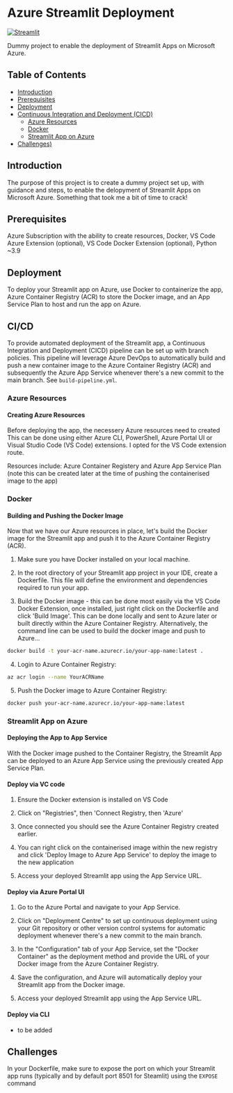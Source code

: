 
# Azure Streamlit Deployment

[![Streamlit](https://img.shields.io/badge/built%20with-Streamlit-09a5d6.svg)](https://www.streamlit.io/)

 Dummy project to enable the deployment of Streamlit Apps on Microsoft Azure.

## Table of Contents

- [Introduction](#introduction)
- [Prerequisites](#prerequisites)
- [Deployment](#deployment)
- [Continuous Integration and Deployment (CICD)](#continuous-integration-and-deployment-cicd)
  - [Azure Resources](#azure-resources)
  - [Docker](#docker)
  - [Streamlit App on Azure](#streamlit-app-on-azure)
- [Challenges)](#Challenges)

## Introduction

The purpose of this project is to create a dummy project set up, with guidance and steps, to enable the delopyment of Streamlit Apps on Microsoft Azure. Something that took me a bit of time to crack!

## Prerequisites

Azure Subscription with the ability to create resources, Docker, VS Code Azure Extension (optional), VS Code Docker Extension (optional), Python ~3.9

## Deployment

To deploy your Streamlit app on Azure, use Docker to containerize the app, Azure Container Registry (ACR) to store the Docker image, and an App Service Plan to host and run the app on Azure.

## CI/CD
To provide automated deployment of the Streamlit app, a Continuous Integration and Deployment (CICD) pipeline can be set up with branch policies. This pipeline will leverage Azure DevOps to automatically build and push a new container image to the Azure Container Registry (ACR) and subsequently the Azure App Service whenever there's a new commit to the main branch. See `build-pipeline.yml`.

### Azure Resources

#### Creating Azure Resources

Before deploying the app, the necessery Azure resources need to created This can be done using either Azure CLI, PowerShell, Azure Portal UI or Visual Studio Code (VS Code) extensions. I opted for the VS Code extension route. 

Resources include: Azure Container Registery and Azure App Service Plan (note this can be created later at the time of pushing the containerised image to the app)


### Docker

#### Building and Pushing the Docker Image

Now that we have our Azure resources in place, let's build the Docker image for the Streamlit app and push it to the Azure Container Registry (ACR).

1. Make sure you have Docker installed on your local machine.

2. In the root directory of your Streamlit app project in your IDE, create a Dockerfile. This file will define the environment and dependencies required to run your app.

3. Build the Docker image - this can be done most easily via the VS Code Docker Extension, once installed, just right click on the Dockerfile and click 'Build Image'. This can be done locally and sent to Azure later or built directly within the Azure Container Registry. Alternatively, the command line can be used to build the docker image and push to Azure...

```bash
docker build -t your-acr-name.azurecr.io/your-app-name:latest .
```

4. Login to Azure Container Registry:
```bash
az acr login --name YourACRName
```

5. Push the Docker image to Azure Container Registry:
```bash
docker push your-acr-name.azurecr.io/your-app-name:latest
```

### Streamlit App on Azure

#### Deploying the App to App Service

With the Docker image pushed to the Container Registry, the Streamlit App can be deployed to an Azure App Service using the previously created App Service Plan. 

#### Deploy via VC code

1. Ensure the Docker extension is installed on VS Code

2. Click on "Registries", then 'Connect Registry, then 'Azure'
   
4. Once connected you should see the Azure Container Registry created earlier.

5. You can right click on the containerised image within the new registry and click 'Deploy Image to Azure App Service' to deploy the image to the new application

6. Access your deployed Streamlit app using the App Service URL.

#### Deploy via Azure Portal UI

1. Go to the Azure Portal and navigate to your App Service.

2. Click on "Deployment Centre" to set up continuous deployment using your Git repository or other version control systems for automatic deployment whenever there's a new commit to the main branch.

3. In the "Configuration" tab of your App Service, set the "Docker Container" as the deployment method and provide the URL of your Docker image from the Azure Container Registry.

4. Save the configuration, and Azure will automatically deploy your Streamlit app from the Docker image.

5. Access your deployed Streamlit app using the App Service URL.

#### Deploy via CLI
- to be added 

## Challenges
In your Dockerfile, make sure to expose the port on which your Streamlit app runs (typically and by default port 8501 for Steamlit) using the `EXPOSE` command


